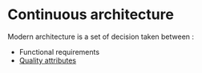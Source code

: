 # Continuous architecture

Modern architecture is a set of decision taken between :
- Functional requirements
- [Quality attributes](./quality-attributes/quality-attributes.md)
